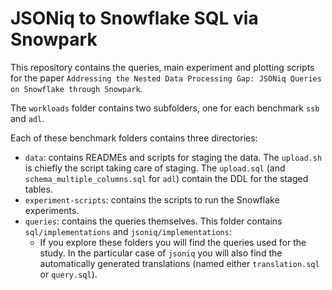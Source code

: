 # JSONiq to Snowflake SQL via Snowpark 

This repository contains the queries, main experiment and plotting scripts for the paper `Addressing the Nested Data Processing Gap: JSONiq Queries on Snowflake through Snowpark`.

The `workloads` folder contains two subfolders, one for each benchmark `ssb` and `adl`. 

Each of these benchmark folders contains three directories:

* `data`: contains READMEs and scripts for staging the data. The `upload.sh` is chiefly the script taking care of staging. The `upload.sql` (and `schema_multiple_columns.sql` for `adl`) contain the DDL for the staged tables.
* `experiment-scripts`: contains the scripts to run the Snowflake experiments. 
* `queries`: contains the queries themselves. This folder contains `sql/implementations` and `jsoniq/implementations`:
  * If you explore these folders you will find the queries used for the study. In the particular case of `jsoniq` you will also find the automatically generated translations (named either `translation.sql` or `query.sql`). 